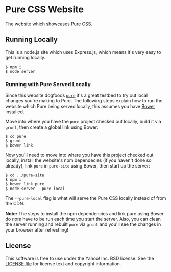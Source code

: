 Pure CSS Website
================

The website which showcases [Pure CSS][pure].


[pure]: https://github.com/yui/pure


Running Locally
---------------

This is a node.js site which uses Express.js, which means it's very easy to get
running locally.

```shell
$ npm i
$ node server
```

### Running with Pure Served Locally

Since this website dogfoods [`pure`][pure] it's a great testbed to try out local
changes you're making to Pure. The following steps explain how to run the
website which Pure being served locally, this assumes you have [Bower][]
installed.

Move into where you have the `pure` project checked out locally, build it via
`grunt`, then create a global link using Bower:

```shell
$ cd pure
$ grunt
$ bower link
```

Now you'll need to move into where you have this project checked out locally,
install the website's npm dependecies (if you haven't done so already),
link `pure` in `pure-site` using Bower, then start up the server:

```shell
$ cd ../pure-site
$ npm i
$ bower link pure
$ node server --pure-local
```

The `--pure-local` flag is what will serve the Pure CSS locally instead of from
the CDN.

**Note:** The steps to install the npm dependencies and link pure using Bower do
*note* have to be run each time you start the server. Also, you can clean the
server running and rebuilt `pure` via `grunt` and you'll see the changes in your
browser after refreshing!


[Bower]: http://bower.io/


License
-------

This software is free to use under the Yahoo! Inc. BSD license.
See the [LICENSE file][] for license text and copyright information.

[LICENSE file]: https://github.com/yui/pure-site/blob/master/LICENSE.md
